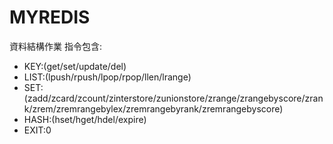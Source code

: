# MYREDIS
資料結構作業
指令包含:
* KEY:(get/set/update/del)
* LIST:(lpush/rpush/lpop/rpop/llen/lrange)
* SET:(zadd/zcard/zcount/zinterstore/zunionstore/zrange/zrangebyscore/zrank/zrem/zremrangebylex/zremrangebyrank/zremrangebyscore)
* HASH:(hset/hget/hdel/expire)
* EXIT:0
